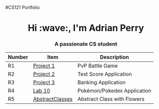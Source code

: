 #CS121 Portfolio
<h1 align="center">Hi :wave:, I'm Adrian Perry</h1>
<h3 align="center">A passionate CS student</h3>

| Number | Item | Description |
| ----- | ----- | ----- |
| R1 | [Project 1](https://github.com/RianPerry/Portfolio/tree/80f6aa65e795f78b353e1c57b8838504e274c209/projectOne) | PvP Battle Game |
| R2 | [Project 2](https://github.com/RianPerry/Portfolio/tree/80f6aa65e795f78b353e1c57b8838504e274c209/project2) | Test Score Application |
| R3 | [Project 3](https://github.com/RianPerry/Portfolio/tree/80f6aa65e795f78b353e1c57b8838504e274c209/Project%203) | Banking Application |
| R4 | [Lab 10](https://github.com/RianPerry/Portfolio/tree/80f6aa65e795f78b353e1c57b8838504e274c209/lab10) | Pokémon/Pokedex Application |
| R5 | [AbstractClasses](https://github.com/RianPerry/Portfolio/tree/80f6aa65e795f78b353e1c57b8838504e274c209/abstractClasses) | Abstract Class with Flowers | 
